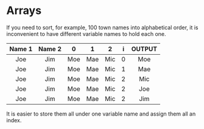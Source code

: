 # Arrays #

If you need to sort, for example, 100 town names into alphabetical order, it is inconvenient to have different variable names to hold each one.

|Name 1|Name 2|0  |1  |2  |i  |OUTPUT|
|:----:|:----:|:-:|:-:|:-:|:-:|:----:|
|Joe   |Jim   |Moe|Mae|Mic|0  |Moe   |
|Joe   |Jim   |Moe|Mae|Mic|1  |Mae   |
|Joe   |Jim   |Moe|Mae|Mic|2  |Mic   |
|Joe   |Jim   |Moe|Mae|Mic|2  |Joe   |
|Joe   |Jim   |Moe|Mae|Mic|2  |Jim   |

It is easier to store them all under one variable name and assign them all an index.

